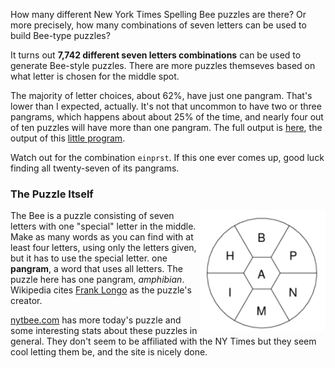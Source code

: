 <!-- 
.. title: The NY Times Bee Puzzle
.. slug: timesbee
.. link: 
.. description: 
.. tags: 
.. date: 2020/05/23 10:00
-->

How many different New York Times Spelling Bee puzzles are there? Or more
precisely, how many combinations of seven letters can be used to build Bee-type
puzzles?

It turns out **7,742 different seven letters combinations** can be used to
generate Bee-style puzzles. There are more puzzles themseves based on what
letter is chosen for the middle spot.

The majority of letter choices, about 62%, have just one pangram. That's lower
than I expected, actually. It's not that uncommon to have two or three pangrams,
which happens about about 25% of the time, and nearly four out of ten puzzles
will have more than one pangram. The full output is [here][out], the output of
this [little program][src].

Watch out for the combination ```einprst```. If this one ever comes up, good
luck finding all twenty-seven of its pangrams. 

[src]: https://github.com/sefk/timesbee
[out]: https://raw.githubusercontent.com/sefk/timesbee/master/timesbee.out


### The Puzzle Itself

<img style="float:right" class="postimage" src="/f/timesbee.png"
alt="Example Times Bee Puzzle" width=40%>

The Bee is a puzzle consisting of seven letters with one "special" letter in the
middle. Make as many words as you can find with at least four letters, using only
the letters given, but it has to use the special letter. one **pangram**, a word
that uses all letters. The puzzle here has one pangram, *amphibian*. Wikipedia
cites [Frank Longo][] as the puzzle's creator.

[nytbee.com][] has more today's puzzle and some interesting stats about these
puzzles in general. They don't seem to be affiliated with the NY Times but they
seem cool letting them be, and the site is nicely done.

[Frank Longo]: https://en.wikipedia.org/wiki/Frank_Longo
[nytbee.com]: https://nytbee.com/
